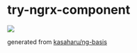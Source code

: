 # try-ngrx-component

![](https://github.com/kasaharu/try-ngrx-component/workflows/Node%20CI/badge.svg)

generated from [kasaharu/ng-basis](https://github.com/kasaharu/ng-basis)
